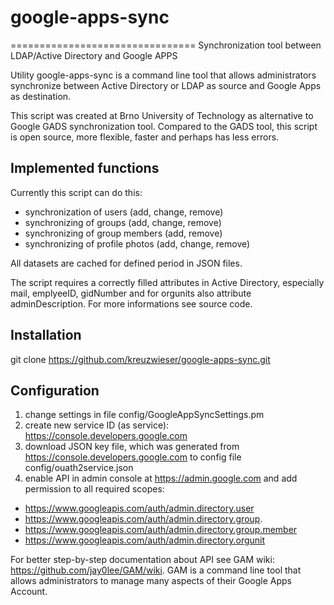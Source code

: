 # google-apps-sync
================================
Synchronization tool between LDAP/Active Directory and Google APPS

Utility google-apps-sync is a command line tool that allows administrators synchronize between Active Directory or LDAP as source and Google Apps as destination.

This script was created at Brno University of Technology as alternative to Google GADS synchronization tool. Compared to the GADS tool, this script is open source, more flexible, faster and perhaps has less errors.

Implemented functions
---------------------
Currently this script can do this:

 * synchronization of users (add, change, remove)
 * synchronizing of groups (add, change, remove)
 * synchronizing of group members (add, remove)
 * synchronizing of profile photos (add, change, remove)

All datasets are cached for defined period in JSON files.

The script requires a correctly filled attributes in Active Directory, especially mail, emplyeeID, gidNumber and for orgunits also attribute adminDescription.
For more informations see source code.

Installation
------------

git clone https://github.com/kreuzwieser/google-apps-sync.git

Configuration
-------------

1. change settings in file config/GoogleAppSyncSettings.pm
2. create new service ID (as service): https://console.developers.google.com
3. download JSON key file, which was generated from https://console.developers.google.com to config file config/ouath2service.json
4. enable API in admin console at https://admin.google.com and add permission to all required scopes:

 * https://www.googleapis.com/auth/admin.directory.user 
 * https://www.googleapis.com/auth/admin.directory.group.
 * https://www.googleapis.com/auth/admin.directory.group.member 
 * https://www.googleapis.com/auth/admin.directory.orgunit

For better step-by-step documentation about API see GAM wiki: https://github.com/jay0lee/GAM/wiki. GAM is a command line tool that allows administrators to manage many aspects of their Google Apps Account.
